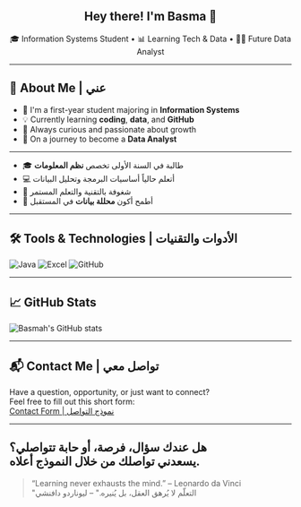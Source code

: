 <h2 align="center">Hey there! I'm Basma 👋</h2>

<p align="center">
🎓 Information Systems Student • 📊 Learning Tech & Data • 👩‍💻 Future Data Analyst
</p>

---

## 👋 About Me | عني

- 🏫 I'm a first-year student majoring in **Information Systems**  
- 💡 Currently learning **coding**, **data**, and **GitHub**  
- 🌱 Always curious and passionate about growth  
- 🚀 On a journey to become a **Data Analyst**

---

- 🎓 طالبة في السنة الأولى تخصص **نظم المعلومات**  
- 💻 أتعلم حالياً أساسيات البرمجة وتحليل البيانات  
- 🌟 شغوفة بالتقنية والتعلم المستمر  
- 🎯 أطمح أكون **محللة بيانات** في المستقبل

---

## 🛠️ Tools & Technologies | الأدوات والتقنيات

![Java](https://img.shields.io/badge/-Java-333?style=flat&logo=java)
![Excel](https://img.shields.io/badge/-Excel-217346?style=flat&logo=microsoft-excel)
![GitHub](https://img.shields.io/badge/-GitHub-181717?style=flat&logo=github)

---

## 📈 GitHub Stats

![Basmah's GitHub stats](https://github-readme-stats.vercel.app/api?username=codedbybasmax&show_icons=true&theme=tokyonight)

---
## 📬 Contact Me | تواصل معي

Have a question, opportunity, or just want to connect?  
Feel free to fill out this short form:  
[Contact Form | نموذج التواصل](https://docs.google.com/forms/d/e/1FAIpQLSdKtZCMZrN7zFOKN3HyjLIni14U-3_Tj3BYegrtoQZhkQ3xOQ/viewform?usp=sf_link)

---

هل عندك سؤال، فرصة، أو حابة تتواصلي؟  
يسعدني تواصلك من خلال النموذج أعلاه.
---
> “Learning never exhausts the mind.” – Leonardo da Vinci  
> "التعلّم لا يُرهق العقل، بل يُنيره." – ليوناردو دافنشي
